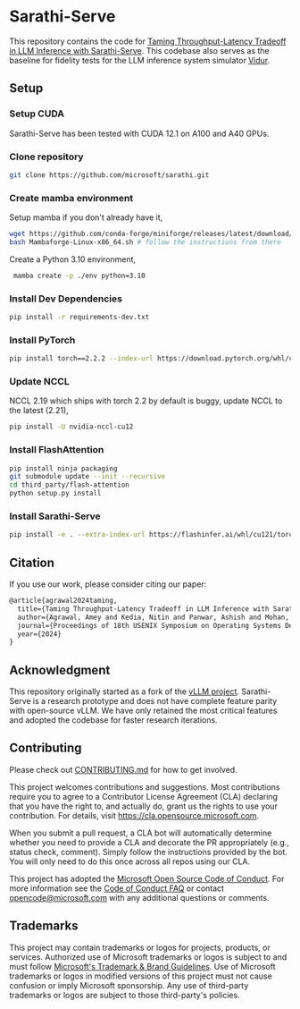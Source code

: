 # Sarathi-Serve

This repository contains the code for [Taming Throughput-Latency Tradeoff in LLM Inference with Sarathi-Serve](https://arxiv.org/abs/2403.02310).
This codebase also serves as the baseline for fidelity tests for the LLM inference system simulator [Vidur](https://github.com/microsoft/vidur).

## Setup

### Setup CUDA

Sarathi-Serve has been tested with CUDA 12.1 on A100 and A40 GPUs.

### Clone repository

```sh
git clone https://github.com/microsoft/sarathi.git
```

### Create mamba environment

Setup mamba if you don't already have it,

```sh
wget https://github.com/conda-forge/miniforge/releases/latest/download/Mambaforge-Linux-x86_64.sh
bash Mambaforge-Linux-x86_64.sh # follow the instructions from there
```

Create a Python 3.10 environment,

```sh
 mamba create -p ./env python=3.10  
```

### Install Dev Dependencies

```sh
pip install -r requirements-dev.txt
```

### Install PyTorch

```sh
pip install torch==2.2.2 --index-url https://download.pytorch.org/whl/cu121
```

### Update NCCL

NCCL 2.19 which ships with torch 2.2 by default is buggy, update NCCL to the latest (2.21),

```sh
pip install -U nvidia-nccl-cu12
```

### Install FlashAttention

```sh
pip install ninja packaging
git submodule update --init --recursive
cd third_party/flash-attention
python setup.py install
```

### Install Sarathi-Serve

```sh
pip install -e . --extra-index-url https://flashinfer.ai/whl/cu121/torch2.2/
```

## Citation

If you use our work, please consider citing our paper:

```latex
@article{agrawal2024taming,
  title={Taming Throughput-Latency Tradeoff in LLM Inference with Sarathi-Serve},
  author={Agrawal, Amey and Kedia, Nitin and Panwar, Ashish and Mohan, Jayashree and Kwatra, Nipun and Gulavani, Bhargav S and Tumanov, Alexey and Ramjee, Ramachandran},
  journal={Proceedings of 18th USENIX Symposium on Operating Systems Design and Implementation, 2024, Santa Clara},
  year={2024}
}
```

## Acknowledgment

This repository originally started as a fork of the [vLLM project](https://vllm-project.github.io/). Sarathi-Serve is a research prototype and does not have complete feature parity with open-source vLLM. We have only retained the most critical features and adopted the codebase for faster research iterations.

## Contributing

Please check out [CONTRIBUTING.md](./CONTRIBUTING.md) for how to get involved.

This project welcomes contributions and suggestions.  Most contributions require you to agree to a
Contributor License Agreement (CLA) declaring that you have the right to, and actually do, grant us
the rights to use your contribution. For details, visit https://cla.opensource.microsoft.com.

When you submit a pull request, a CLA bot will automatically determine whether you need to provide
a CLA and decorate the PR appropriately (e.g., status check, comment). Simply follow the instructions
provided by the bot. You will only need to do this once across all repos using our CLA.

This project has adopted the [Microsoft Open Source Code of Conduct](https://opensource.microsoft.com/codeofconduct/).
For more information see the [Code of Conduct FAQ](https://opensource.microsoft.com/codeofconduct/faq/) or
contact [opencode@microsoft.com](mailto:opencode@microsoft.com) with any additional questions or comments.

## Trademarks

This project may contain trademarks or logos for projects, products, or services. Authorized use of Microsoft 
trademarks or logos is subject to and must follow 
[Microsoft's Trademark & Brand Guidelines](https://www.microsoft.com/en-us/legal/intellectualproperty/trademarks/usage/general).
Use of Microsoft trademarks or logos in modified versions of this project must not cause confusion or imply Microsoft sponsorship.
Any use of third-party trademarks or logos are subject to those third-party's policies.
